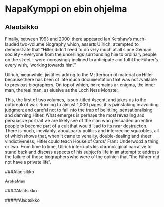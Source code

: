 # NapaKymppi on ebin ohjelma

## Alaotsikko

Finally, between 1998 and 2000, there appeared Ian Kershaw’s much-lauded two-volume biography which, asserts Ullrich, attempted to demonstrate that “Hitler didn’t need to do very much at all since German society – everyone from the underlings surrounding him to ordinary people on the street – were increasingly inclined to anticipate and fulfil the Führer’s every wish, ‘working towards him’.”

Ullrich, meanwhile, justifies adding to the Matterhorn of material on Hitler because there has been of late much documentation that was not available to previous biographers. On top of which, he remains an enigma, the inner man, the real man, as elusive as the Loch Ness Monster.

This, the first of two volumes, is sub-titled Ascent, and takes us to the outbreak of war. Running to almost 1,000 pages, it is painstaking in avoiding judgment and careful not to fall into the trap of belittling, sensationalising and damning Hitler. What emerges is perhaps the most revealing and persuasive portrait we are likely see of the man who persuaded an entire people to become part of a cult that would lead to its near destruction. There is much, inevitably, about party politics and internecine squabbles, all of which shows that, when it came to venality, double-dealing and sheer vindictiveness, Hitler could teach House of Cards’ Frank Underwood a thing or two. From time to time, Ullrich interrupts his chronological narrative to stand back and discuss aspects of his subject’s life in an attempt to address the failure of those biographers who were of the opinion that “the Führer did not have a private life”.

###Alaotsikko

[ArskaMan](https://fi.wikipedia.org/wiki/Adolf_Hitler)

####Alaotsikko

#####Alaotsikko
